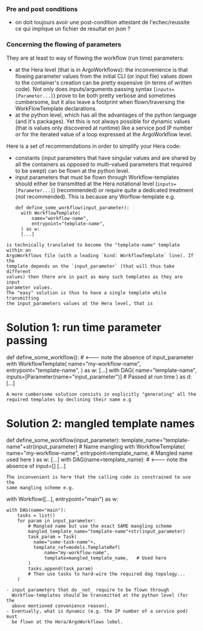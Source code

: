 
### Pre and post conditions
 - on doit toujours avoir une post-condition attestant de l'echec/reussite
   ce qui implique un fichier de resultat en json ?

### Concerning the flowing of parameters
They are at least to way of flowing the workflow (run time) parameters:
- at the Hera level (that is in ArgoWorkflows): the inconvenience is that
  flowing parameter values from the initial CLI (or input file) values down to 
  the container's creation can be pretty expensive (in terms of written code).
  Not only does inputs/arguments passing syntax (`inputs=[Parameter...]`) prove
  to be both pretty verbose and sometimes cumbersome, but it also leave a 
  footprint when flown/traversing the WorkFlowTemplate declarations.
- at the python level, which has all the advantages of the python language (and
  it's packages). Yet this is not always possible for dynamic values (that
  is values only discovered at runtime) like a service pod IP number or for the
  iterated value of a loop expressed at the ArgoWorkflow level.  

Here is a set of recommendations in order to simplify your Hera code:
- constants (input parameters that have singular values and are shared by all
  the containers as opposed to multi-valued parameters that required to be
  swept) can be flown at the python level.
- input parameters that must be flown through Workflow-templates should
  either be transmitted at the Hera notational level 
  (`inputs=[Parameter...]`) (recommended) or require quite a dedicated 
  treatment (_not_ recommended). This is because any Worflow-template e.g.
  ```
  def define_some_workflow(input_parameter):
    with WorkflowTemplate(
        name="workflow-name",
        entrypoint="template-name",
    ) as w:
    [...]
```
is technically translated to become the "template-name" template within an 
ArgoWorkflows file (with a leading `kind: WorkflowTemplate` line). If the
template depends on the `input_parameter` (that will thus take different 
values) then there are in pact as many such templates as they are input 
parameter values. 
The "easy" solution is thus to have a single template while transmitting
the input_parameters values at the Hera level, that is
```
  # Solution 1: run time parameter passing
  def define_some_workflow():     # <--- note the absence of input_parameter 
    with WorkflowTemplate(
        name="my-workflow-name",
        entrypoint="template-name",
    ) as w:
        [...]
        with DAG(
          name="template-name", 
          inputs=[Parameter(name="input_parameter")]   # Passed at run time
        ) as d:
            [...]
```.
A more cumbersome solution consists in explicitly "generating" all the 
required templates by declining their name e.g
```
  # Solution 2: mangled template names
  def define_some_workflow(input_parameter):
    template_name="template-name"+str(input_parameter)  # Name mangling
    with WorkflowTemplate(
        name="my-workflow-name",
        entrypoint=template_name,                # Mangled name used here
    ) as w:
        [...]
        with DAG(name=template_name):   # <--- note the absence of input=[] 
            [...]
```.
The inconvenient is here that the calling code is constrained to use the
same mangling scheme e.g.
```
with Workflow([...], entrypoint="main") as w:

    with DAG(name="main"):
        tasks = list()
        for param in input_parameter:
            # Mangled name but use the exact SAME mangling scheme
            mangled_template_name="template-name"+str(input_parameter)
            task_param = Task(
              name="some-task-name"+,
              template_ref=models.TemplateRef(
                  name="my-workflow-name",
                  template=mangled_template_name,   # Used here
            )
            tasks.append(task_param)
            # Then use tasks to hard-wire the required dag topology... 
        )
```
- input parameters that do _not_ require to be flown through 
  Workflow-templates should be transmitted at the python level (for the 
  above mentioned convenience reason).
- Eventually, what is dynamic (e.g. the IP number of a service pod) must
  be flown at the Hera/ArgoWorkflows lebel.
